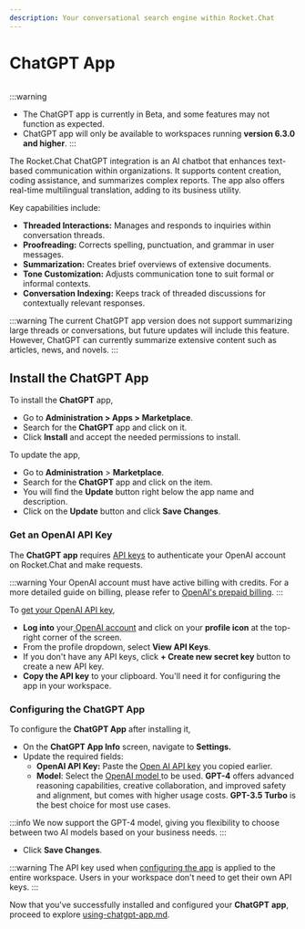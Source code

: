 ```yaml
---
description: Your conversational search engine within Rocket.Chat
---
```


# ChatGPT App

<figure><img src="/Premium.svg" alt=""></img><figcaption></figcaption></figure>

:::warning
* The ChatGPT app is currently in Beta, and some features may not function as expected.
* ChatGPT app will only be available to workspaces running **version 6.3.0 and higher**.
:::

The Rocket.Chat ChatGPT integration is an AI chatbot that enhances text-based communication within organizations. It supports content creation, coding assistance, and summarizes complex reports. The app also offers real-time multilingual translation, adding to its business utility.

Key capabilities include:

* **Threaded Interactions:** Manages and responds to inquiries within conversation threads.
* **Proofreading:** Corrects spelling, punctuation, and grammar in user messages.
* **Summarization:** Creates brief overviews of extensive documents.
* **Tone Customization:** Adjusts communication tone to suit formal or informal contexts.
* **Conversation Indexing:** Keeps track of threaded discussions for contextually relevant responses.

:::warning
The current ChatGPT app version does not support summarizing large threads or conversations, but future updates will include this feature. However, ChatGPT can currently summarize extensive content such as articles, news, and novels.
:::

## Install the ChatGPT App

To install the **ChatGPT** app,

* Go to **Administration > Apps > Marketplace**.
* Search for the **ChatGPT** app and click on it.
* Click **Install** and accept the needed permissions to install.&#x20;

To update the app,&#x20;

* Go to **Administration** > **Marketplace**.
* Search for the **ChatGPT** app and click on the item.
* You will find the **Update** button right below the app name and description.
* Click on the **Update** button and click **Save Changes**.&#x20;

### Get an OpenAI API Key

The **ChatGPT app** requires [API keys](https://platform.openai.com/account/api-keys) to authenticate your OpenAI account on Rocket.Chat and make requests.

:::warning
Your OpenAI account must have active billing with credits. For a more detailed guide on billing, please refer to [OpenAI's prepaid billing](https://help.openai.com/en/articles/8264644-what-is-prepaid-billing).
:::

To [get your OpenAI API key](https://platform.openai.com/account/api-keys),&#x20;

* **Log into** your[ OpenAI account](https://platform.openai.com/) and click on your **profile icon** at the top-right corner of the screen.
* From the profile dropdown, select **View API Keys**.
* If you don't have any API keys, click **+ Create new secret key** button to create a new API key.
* **Copy the API key** to your clipboard. You'll need it for configuring the app in your workspace.

### Configuring the ChatGPT App&#x20;

To configure the **ChatGPT App** after installing it,

* On the **ChatGPT App Info** screen, navigate to **Settings.**
* Update the required fields:
  * **OpenAI API Key:**  Paste the [Open AI API key](./#how-to-get-an-api-key) you copied earlier.
  * **Model**: Select the [OpenAI model ](https://platform.openai.com/docs/models/overview)to be used. **GPT-4** offers advanced reasoning capabilities, creative collaboration, and improved safety and alignment, but comes with higher usage costs. **GPT-3.5 Turbo** is the best choice for most use cases.

:::info
We now support the GPT-4 model, giving you flexibility to choose between two AI models based on your business needs.
:::

* Click **Save Changes**.

:::warning
The API key used when [configuring the app](./#configuring-the-chatgpt-app) is applied to the entire workspace. Users in your workspace don't need to get their own API keys.&#x20;
:::

Now that you've successfully installed and configured your **ChatGPT**  **app**, proceed to explore [using-chatgpt-app.md](./using-chatgpt-app.md "mention").
